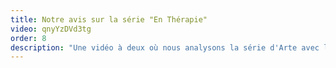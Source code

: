 ```yaml
---
title: Notre avis sur la série "En Thérapie"
video: qnyYzDVd3tg
order: 8
description: "Une vidéo à deux où nous analysons la série d'Arte avec l'oeil psy de Catherine et celui de Fabien. Est-elle réaliste ? Le psy est-il crédible ? Est-ce qu'on a passé un bon moment durant les 35 épisodes ? "
---
```

